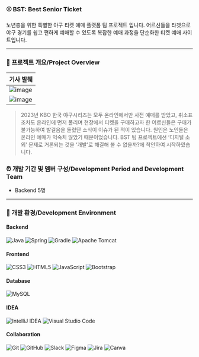### ⚾️ BST: Best Senior Ticket

노년층을 위한 특별한 야구 티켓 예매 플랫폼 팀 프로젝트 입니다. 어르신들을 타겟으로 야구 경기를 쉽고 편하게 예매할 수 있도록 복잡한 예매 과정을 단순화한 티켓 예매 사이트입니다.

---

### 🧾 프로젝트 개요/Project Overview

| 기사 발췌 |
| --- |
| ![image](https://github.com/subeenjeonHere/pj_BST/assets/145312273/d212bb7a-06d5-4eb0-a8d5-47e895d2a0ed) |
| ![image](https://github.com/subeenjeonHere/pj_BST/assets/145312273/3fe408a5-db8b-4e8e-8b53-8ff95281df1d) |

> 2023년 KBO 한국 야구시리즈는 모두 온라인에서만 사전 예매를 받았고, 취소표 조차도 온라인에 먼저 풀리며 현장에서 티켓을 구매하고자 한 어르신들은 구매가 불가능하여 발걸음을 돌렸단 소식이 이슈가 된 적이 있습니다.
원인은 노인들은 온라인 예매가 익숙치 않았기 때문이었습니다. BST 팀 프로젝트에선 ‘디지털 소외’ 문제로 거론되는 것을 ‘개발'로 해결해 볼 수 없을까?에 착안하여 시작하였습니다.

### ⏰ 개발 기간 및 멤버 구성/Development Period and Development Team

- Backend 5명

---

### 🧰 개발 환경/Development Environment
#### Backend
![Java](https://img.shields.io/badge/java-%23ED8B00.svg?style=for-the-badge&logo=openjdk&logoColor=white)
![Spring](https://img.shields.io/badge/spring-%236DB33F.svg?style=for-the-badge&logo=spring&logoColor=white)
![Gradle](https://img.shields.io/badge/Gradle-02303A.svg?style=for-the-badge&logo=Gradle&logoColor=white)
![Apache Tomcat](https://img.shields.io/badge/apache%20tomcat-%23F8DC75.svg?style=for-the-badge&logo=apache-tomcat&logoColor=black)

#### Frontend
![CSS3](https://img.shields.io/badge/css3-%231572B6.svg?style=for-the-badge&logo=css3&logoColor=white)
![HTML5](https://img.shields.io/badge/html5-%23E34F26.svg?style=for-the-badge&logo=html5&logoColor=white)
![JavaScript](https://img.shields.io/badge/javascript-%23323330.svg?style=for-the-badge&logo=javascript&logoColor=%23F7DF1E)
![Bootstrap](https://img.shields.io/badge/bootstrap-%238511FA.svg?style=for-the-badge&logo=bootstrap&logoColor=white)

#### Database
![MySQL](https://img.shields.io/badge/mysql-%2300f.svg?style=for-the-badge&logo=mysql&logoColor=white)

#### IDEA
![IntelliJ IDEA](https://img.shields.io/badge/IntelliJIDEA-000000.svg?style=for-the-badge&logo=intellij-idea&logoColor=white)
![Visual Studio Code](https://img.shields.io/badge/Visual%20Studio%20Code-0078d7.svg?style=for-the-badge&logo=visual-studio-code&logoColor=white)

#### Collaboration
![Git](https://img.shields.io/badge/git-%23F05033.svg?style=for-the-badge&logo=git&logoColor=white)
![GitHub](https://img.shields.io/badge/github-%23121011.svg?style=for-the-badge&logo=github&logoColor=white)
![Slack](https://img.shields.io/badge/Slack-4A154B?style=for-the-badge&logo=slack&logoColor=white)
![Figma](https://img.shields.io/badge/figma-%23F24E1E.svg?style=for-the-badge&logo=figma&logoColor=white)
![Jira](https://img.shields.io/badge/jira-%230A0FFF.svg?style=for-the-badge&logo=jira&logoColor=white)
![Canva](https://img.shields.io/badge/Canva-%2300C4CC.svg?style=for-the-badge&logo=Canva&logoColor=white)
